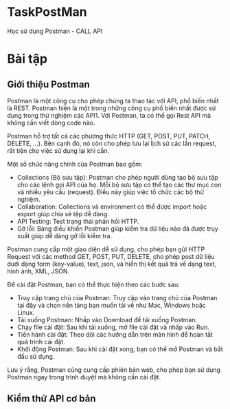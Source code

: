 # TaskPostMan
Học sử dụng Postman - CALL API

# Bài tập
## Giới thiệu Postman
  Postman là một công cụ cho phép chúng ta thao tác với API, phổ biến nhất là REST. Postman hiện là một trong những công cụ phổ biến nhất được sử dụng trong thử nghiệm các API1. Với Postman, ta có thể gọi Rest API mà không cần viết dòng code nào.

  Postman hỗ trợ tất cả các phương thức HTTP (GET, POST, PUT, PATCH, DELETE, …). Bên cạnh đó, nó còn cho phép lưu lại lịch sử các lần request, rất tiện cho việc sử dụng lại khi cần.

  Một số chức năng chính của Postman bao gồm:

  - Collections (Bộ sưu tập): Postman cho phép người dùng tạo bộ sưu tập cho các lệnh gọi API của họ. Mỗi bộ sưu tập có thể tạo các thư mục con và nhiều yêu cầu (request). Điều này giúp việc tổ chức các bộ thử nghiệm.
  - Collaboration: Collections và environment có thể được import hoặc export giúp chia sẻ tệp dễ dàng.
  - API Testing: Test trạng thái phản hồi HTTP.
  - Gỡ lỗi: Bảng điều khiển Postman giúp kiểm tra dữ liệu nào đã được truy xuất giúp dễ dàng gỡ lỗi kiểm tra.
  
  Postman cung cấp một giao diện dễ sử dụng, cho phép bạn gửi HTTP Request với các method GET, POST, PUT, DELETE, cho phép post dữ liệu dưới dạng form (key-value), text, json, và hiển thị kết quả trả về dạng text, hình ảnh, XML, JSON. 

  Để cài đặt Postman, bạn có thể thực hiện theo các bước sau:
  - Truy cập trang chủ của Postman: Truy cập vào trang chủ của Postman tại đây và chọn nền tảng bạn muốn tải về như Mac, Windows hoặc Linux.
  - Tải xuống Postman: Nhấp vào Download để tải xuống Postman.
  - Chạy file cài đặt: Sau khi tải xuống, mở file cài đặt và nhấp vào Run.
  - Tiến hành cài đặt: Theo dõi các hướng dẫn trên màn hình để hoàn tất quá trình cài đặt.
  - Khởi động Postman: Sau khi cài đặt xong, bạn có thể mở Postman và bắt đầu sử dụng.
  
  Lưu ý rằng, Postman cũng cung cấp phiên bản web, cho phép bạn sử dụng Postman ngay trong trình duyệt mà không cần cài đặt.

## Kiểm thử API cơ bản
  
